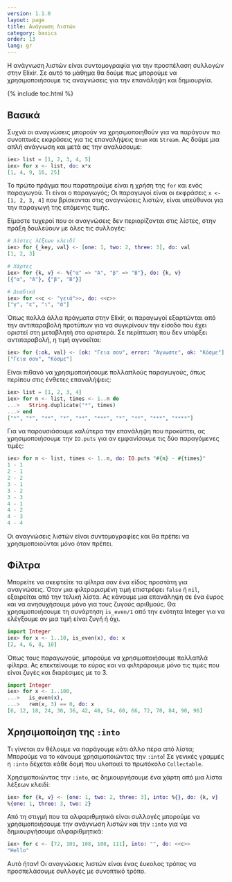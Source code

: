```yaml
---
version: 1.1.0
layout: page
title: Ανάγνωση Λιστών
category: basics
order: 13
lang: gr
---
```


Η ανάγνωση λιστών είναι συντομογραφία για την προσπέλαση συλλογών στην Elixir.  Σε αυτό το μάθημα θα δούμε πως μπορούμε να χρησιμοποιήσουμε τις αναγνώσεις για την επανάληψη και δημιουργία.

{% include toc.html %}

## Βασικά

Συχνά οι αναγνώσεις μπορούν να χρησιμοποιηθούν για να παράγουν πιο συνοπτικές εκφράσεις για τις επαναλήψεις `Enum` και `Stream`.  Ας δούμε μια απλή ανάγνωση και μετά ας την αναλύσουμε:

```elixir
iex> list = [1, 2, 3, 4, 5]
iex> for x <- list, do: x*x
[1, 4, 9, 16, 25]
```

Το πρώτο πράγμα που παρατηρούμε είναι η χρήση της `for` και ενός παραγωγού.  Τι είναι ο παραγωγός; Οι παραγωγοί είναι οι εκφράσεις `x <- [1, 2, 3, 4]` που βρίσκονται στις αναγνώσεις λιστών, είναι υπεύθυνοι για την παραγωγή της επόμενης τιμής.

Είμαστε τυχεροί που οι αναγνώσεις δεν περιορίζονται στις λίστες, στην πράξη δουλεύουν με όλες τις συλλογές:

```elixir
# Λίστες λέξεων κλειδί
iex> for {_key, val} <- [one: 1, two: 2, three: 3], do: val
[1, 2, 3]

# Χάρτες
iex> for {k, v} <- %{"α" => "Α", "β" => "Β"}, do: {k, v}
[{"α", "Α"}, {"β", "Β"}]

# Δυαδικά
iex> for <<c <- "γειά">>, do: <<c>>
["γ", "ε", "ι", "ά"]
```

Όπως πολλά άλλα πράγματα στην Elixir, οι παραγωγοί εξαρτώνται από την αντιπαραβολή προτύπων για να συγκρίνουν την είσοδο που έχει οριστεί στη μεταβλητή στα αριστερά.  Σε περίπτωση που δεν υπάρξει αντιπαραβολή, η τιμή αγνοείται:

```elixir
iex> for {:ok, val} <- [ok: "Γεια σου", error: "Αγνωστε", ok: "Κόσμε"], do: val
["Γεια σου", "Κόσμε"]
```

Είναι πιθανό να χρησιμοποιήσουμε πολλαπλούς παραγωγούς, όπως περίπου στις ένθετες επαναλήψεις:

```elixir
iex> list = [1, 2, 3, 4]
iex> for n <- list, times <- 1..n do
...>   String.duplicate("*", times)
...> end
["*", "*", "**", "*", "**", "***", "*", "**", "***", "****"]
```

Για να παρουσιάσουμε καλύτερα την επανάληψη που προκύπτει, ας χρησιμοποιήσουμε την `IO.puts` για αν εμφανίσουμε τις δύο παραγόμενες τιμές:

```elixir
iex> for n <- list, times <- 1..n, do: IO.puts "#{n} - #{times}"
1 - 1
2 - 1
2 - 2
3 - 1
3 - 2
3 - 3
4 - 1
4 - 2
4 - 3
4 - 4
```

Οι αναγνώσεις λιστών είναι συντομογραφίες και θα πρέπει να χρησιμοποιούνται μόνο όταν πρέπει.

## Φίλτρα

Μπορείτε να σκεφτείτε τα φίλτρα σαν ένα είδος προστάτη για αναγνώσεις.  Όταν μια φιλτραρισμένη τιμή επιστρέφει `false` ή `nil`, εξαιρείται από την τελική λίστα.  Ας κάνουμε μια επανάληψη σε ένα έυρος και να ανησυχήσουμε μόνο για τους ζυγούς αριθμούς. Θα χρησιμοποιήσουμε τη συνάρτηση `is_even/1` από την ενότητα Integer για να ελέγξουμε αν μια τιμή είναι ζυγή ή όχι.

```elixir
import Integer
iex> for x <- 1..10, is_even(x), do: x
[2, 4, 6, 8, 10]
```

Όπως τους παραγωγούς, μπορούμε να χρησιμοποιήσουμε πολλαπλά φίλτρα.  Ας επεκτείνουμε το εύρος και να φιλτράρουμε μόνο τις τιμές που είναι ζυγές και διαρέσιμες με το 3.

```elixir
import Integer
iex> for x <- 1..100,
...>   is_even(x),
...>   rem(x, 3) == 0, do: x
[6, 12, 18, 24, 30, 36, 42, 48, 54, 60, 66, 72, 78, 84, 90, 96]
```

## Χρησιμοποίηση της `:into`

Τι γίνεται αν θέλουμε να παράγουμε κάτι άλλο πέρα από λίστα;  Μπορούμε να το κάνουμε χρησιμοποιώντας την `:into`! Σε γενικές γραμμές η `:into` δέχεται κάθε δομή που υλοποιεί το πρωτόκολο `Collectable`.

Χρησιμοποιώντας την `:into`, ας δημιουργήσουμε ένα χάρτη από μια λίστα λέξεων κλειδί:

```elixir
iex> for {k, v} <- [one: 1, two: 2, three: 3], into: %{}, do: {k, v}
%{one: 1, three: 3, two: 2}
```

Από τη στιγμή που τα αλφαριθμητικά είναι συλλογές μπορούμε να χρησιμοποιήσουμε την ανάγνωση λιστών και την `:into` για να δημιουργήσουμε αλφαριθμητικά:

```elixir
iex> for c <- [72, 101, 108, 108, 111], into: "", do: <<c>>
"Hello"
```

Αυτό ήταν!  Οι αναγνώσεις λιστών είναι ένας έυκολος τρόπος να προσπελάσουμε συλλογές με συνοπτικό τρόπο.
